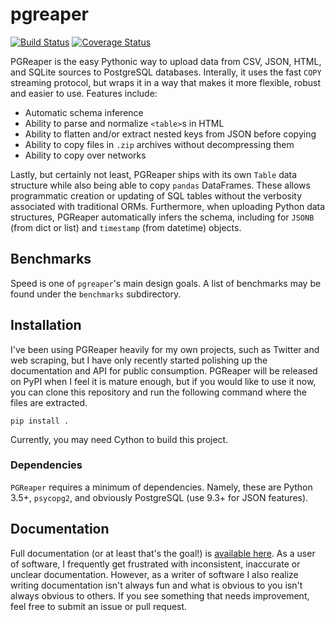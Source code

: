 # pgreaper
[![Build Status](https://travis-ci.org/vincentlaucsb/pgreaper.svg?branch=master)](https://travis-ci.org/vincentlaucsb/pgreaper)
[![Coverage Status](https://coveralls.io/repos/github/vincentlaucsb/pgreaper/badge.svg?branch=master)](https://coveralls.io/github/vincentlaucsb/pgreaper?branch=master)

PGReaper is the easy Pythonic way to upload data from CSV, JSON, HTML, and
SQLite sources to PostgreSQL databases. Interally, it uses the fast `COPY`
streaming protocol, but wraps it in a way that makes it more flexible, robust and
easier to use. Features include:
 * Automatic schema inference
 * Ability to parse and normalize `<table>`s in HTML
 * Ability to flatten and/or extract nested keys from JSON before copying
 * Ability to copy files in `.zip` archives without decompressing them
 * Ability to copy over networks
 
Lastly, but certainly not least, PGReaper ships with its own `Table` data structure
while also being able to copy `pandas` DataFrames. These allows programmatic creation
or updating of SQL tables without the verbosity associated with traditional ORMs.
Furthermore, when uploading Python data structures, PGReaper automatically infers the schema,
including for `JSONB` (from dict or list) and `timestamp` (from datetime) objects.

## Benchmarks
Speed is one of `pgreaper`'s main design goals. A list of benchmarks may be found under the `benchmarks` subdirectory.

## Installation
I've been using PGReaper heavily for my own projects, such as Twitter and web scraping, but I have only recently started polishing up the documentation and API for public consumption. PGReaper will be released on PyPI when I feel it is mature enough, but if you would like to use it now, you can clone this repository and run the following command where the files are extracted.

```pip install .```

Currently, you may need Cython to build this project.

### Dependencies
`PGReaper` requires a minimum of dependencies. Namely, these are Python 3.5+, `psycopg2`, and obviously PostgreSQL (use 9.3+ for JSON features).

## Documentation
Full documentation (or at least that's the goal!) is [available here](http://vincela.com/pgreaper/).
As a user of software, I frequently get frustrated with inconsistent, inaccurate
 or unclear documentation. However, as a writer of software I also realize
 writing documentation isn't always fun and what is obvious to you isn't always 
 obvious to others. If you see something that needs
 improvement, feel free to submit an issue or pull request.